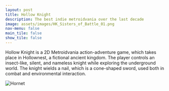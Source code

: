 ```yaml
---
layout: post
title: Hollow Knight
description: The best indie metroidvania over the last decade
image: assets/images/HK_Sisters_of_Battle_01.png
nav-menu: false
main_tile: false
show_tile: false
---
```


<p>Hollow Knight is a 2D Metroidvania action-adventure game, which takes place in Hollownest, a fictional ancient kingdom. The player controls an insect-like, silent, and nameless knight while exploring the underground world. The knight wields a nail, which is a cone-shaped sword, used both in combat and environmental interaction.</p>

<!-- 
	the commented code adds link to the image
	Don't delete it cause you want to minimize lines you dipshit
 -->
<!-- <a href="assets/images/HK_Hornet_02.png" class="image">
	<img src="{% link assets/images/HK_Hornet_02.png %}" alt="Hornet" data-position="center center" />
</a> -->
<img src="{% link assets/images/HK_Hornet_02.png %}" alt="Hornet" data-position="center center" />
